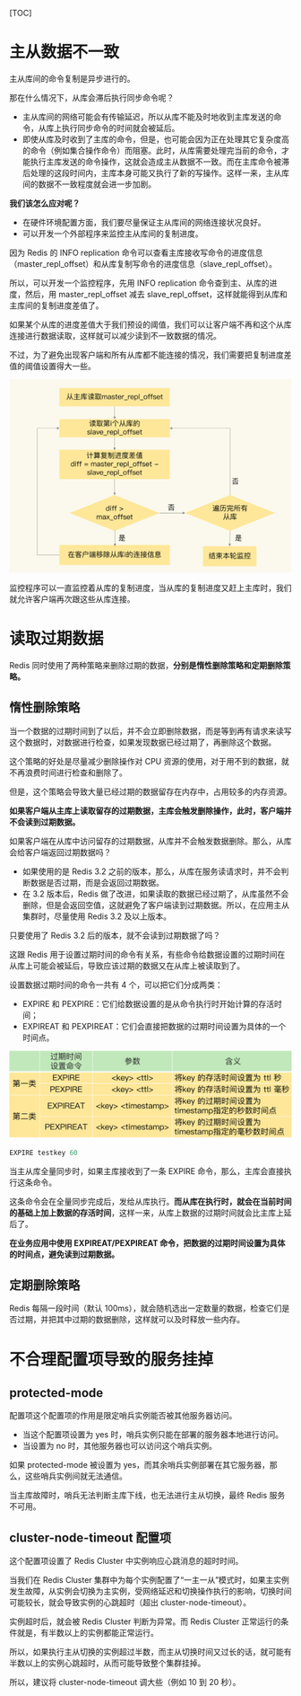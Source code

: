 [TOC]

# 主从数据不一致

主从库间的命令复制是异步进行的。

那在什么情况下，从库会滞后执行同步命令呢？

- 主从库间的网络可能会有传输延迟，所以从库不能及时地收到主库发送的命令，从库上执行同步命令的时间就会被延后。
- 即使从库及时收到了主库的命令，但是，也可能会因为正在处理其它复杂度高的命令（例如集合操作命令）而阻塞。此时，从库需要处理完当前的命令，才能执行主库发送的命令操作，这就会造成主从数据不一致。而在主库命令被滞后处理的这段时间内，主库本身可能又执行了新的写操作。这样一来，主从库间的数据不一致程度就会进一步加剧。

**我们该怎么应对呢？**

- 在硬件环境配置方面，我们要尽量保证主从库间的网络连接状况良好。
- 可以开发一个外部程序来监控主从库间的复制进度。

因为 Redis 的 INFO replication 命令可以查看主库接收写命令的进度信息（master_repl_offset）和从库复制写命令的进度信息（slave_repl_offset）。

所以，可以开发一个监控程序，先用 INFO replication 命令查到主、从库的进度，然后，用 master_repl_offset 减去 slave_repl_offset，这样就能得到从库和主库间的复制进度差值了。

如果某个从库的进度差值大于我们预设的阈值，我们可以让客户端不再和这个从库连接进行数据读取，这样就可以减少读到不一致数据的情况。

不过，为了避免出现客户端和所有从库都不能连接的情况，我们需要把复制进度差值的阈值设置得大一些。

![3a89935297fb5b76bfc4808128aaf905](../../img/3a89935297fb5b76bfc4808128aaf905.jpg)

监控程序可以一直监控着从库的复制进度，当从库的复制进度又赶上主库时，我们就允许客户端再次跟这些从库连接。

# 读取过期数据

Redis 同时使用了两种策略来删除过期的数据，**分别是惰性删除策略和定期删除策略。**

## 惰性删除策略

当一个数据的过期时间到了以后，并不会立即删除数据，而是等到再有请求来读写这个数据时，对数据进行检查，如果发现数据已经过期了，再删除这个数据。

这个策略的好处是尽量减少删除操作对 CPU 资源的使用，对于用不到的数据，就不再浪费时间进行检查和删除了。

但是，这个策略会导致大量已经过期的数据留存在内存中，占用较多的内存资源。

**如果客户端从主库上读取留存的过期数据，主库会触发删除操作，此时，客户端并不会读到过期数据。**

如果客户端在从库中访问留存的过期数据，从库并不会触发数据删除。那么，从库会给客户端返回过期数据吗？

- 如果使用的是 Redis 3.2 之前的版本，那么，从库在服务读请求时，并不会判断数据是否过期，而是会返回过期数据。
- 在 3.2 版本后，Redis 做了改进，如果读取的数据已经过期了，从库虽然不会删除，但是会返回空值，这就避免了客户端读到过期数据。所以，在应用主从集群时，尽量使用 Redis 3.2 及以上版本。

只要使用了 Redis 3.2 后的版本，就不会读到过期数据了吗？

这跟 Redis 用于设置过期时间的命令有关系，有些命令给数据设置的过期时间在从库上可能会被延后，导致应该过期的数据又在从库上被读取到了。

设置数据过期时间的命令一共有 4 个，可以把它们分成两类：

- EXPIRE 和 PEXPIRE：它们给数据设置的是从命令执行时开始计算的存活时间；
- EXPIREAT 和 PEXPIREAT：它们会直接把数据的过期时间设置为具体的一个时间点。

![06e8cb2f1af320d450a29326a876f4e1](../../img/06e8cb2f1af320d450a29326a876f4e1.jpg)

```java
EXPIRE testkey 60
```

当主从库全量同步时，如果主库接收到了一条 EXPIRE 命令，那么，主库会直接执行这条命令。

这条命令会在全量同步完成后，发给从库执行。**而从库在执行时，就会在当前时间的基础上加上数据的存活时间**，这样一来，从库上数据的过期时间就会比主库上延后了。

**在业务应用中使用 EXPIREAT/PEXPIREAT 命令，把数据的过期时间设置为具体的时间点，避免读到过期数据。**

## 定期删除策略

Redis 每隔一段时间（默认 100ms），就会随机选出一定数量的数据，检查它们是否过期，并把其中过期的数据删除，这样就可以及时释放一些内存。

# 不合理配置项导致的服务挂掉

## protected-mode 

配置项这个配置项的作用是限定哨兵实例能否被其他服务器访问。

- 当这个配置项设置为 yes 时，哨兵实例只能在部署的服务器本地进行访问。
- 当设置为 no 时，其他服务器也可以访问这个哨兵实例。

如果 protected-mode 被设置为 yes，而其余哨兵实例部署在其它服务器，那么，这些哨兵实例间就无法通信。

当主库故障时，哨兵无法判断主库下线，也无法进行主从切换，最终 Redis 服务不可用。

## cluster-node-timeout 配置项

这个配置项设置了 Redis Cluster 中实例响应心跳消息的超时时间。

当我们在 Redis Cluster 集群中为每个实例配置了“一主一从”模式时，如果主实例发生故障，从实例会切换为主实例，受网络延迟和切换操作执行的影响，切换时间可能较长，就会导致实例的心跳超时（超出 cluster-node-timeout）。

实例超时后，就会被 Redis Cluster 判断为异常。而 Redis Cluster 正常运行的条件就是，有半数以上的实例都能正常运行。

所以，如果执行主从切换的实例超过半数，而主从切换时间又过长的话，就可能有半数以上的实例心跳超时，从而可能导致整个集群挂掉。

所以，建议将 cluster-node-timeout 调大些（例如 10 到 20 秒）。